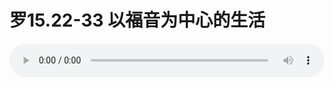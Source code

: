 # 罗15.22-33 以福音为中心的生活

<audio style="width: 100%;" preload="false" controls controlslist="nodownload"><source src="//file.simai.life/audio/mp3/old/12359.mp3" type="audio/mpeg">Your browser does not support the audio element.</audio>


